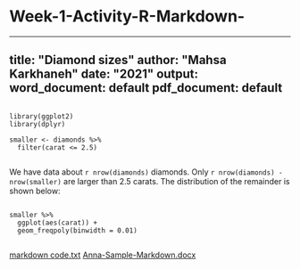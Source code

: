 # Week-1-Activity-R-Markdown-
---
title: "Diamond sizes"
author: "Mahsa Karkhaneh"
date: "2021"
output:
  word_document: default
  pdf_document: default
---

``` {r, echo = FALSE}
```

```{r setup, include = FALSE}
library(ggplot2)
library(dplyr)
```

```{r, include = FALSE}
smaller <- diamonds %>% 
  filter(carat <= 2.5)
```

```{r, echo = FALSE}
```

We have data about `r nrow(diamonds)` diamonds. Only 
`r nrow(diamonds) - nrow(smaller)` are larger than
2.5 carats. The distribution of the remainder is shown
below:

``` {r, echo = FALSE}
```

```{r, echo = FALSE}
smaller %>% 
  ggplot(aes(carat)) + 
  geom_freqpoly(binwidth = 0.01)
```

```{r, echo = FALSE}
```
[markdown code.txt](https://github.com/MahsaKarkhaneh/Week-1-Activity-R-Markdown-/files/9440808/markdown.code.txt)
[Anna-Sample-Markdown.docx](https://github.com/MahsaKarkhaneh/Week-1-Activity-R-Markdown-/files/9440809/Anna-Sample-Markdown.docx)






